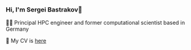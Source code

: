 ### Hi, I'm Sergei Bastrakov👋

👨‍🎓 Principal HPC engineer and former computational scientist based in Germany

👯 My CV is [here](https://sbastrakov.github.io/)
